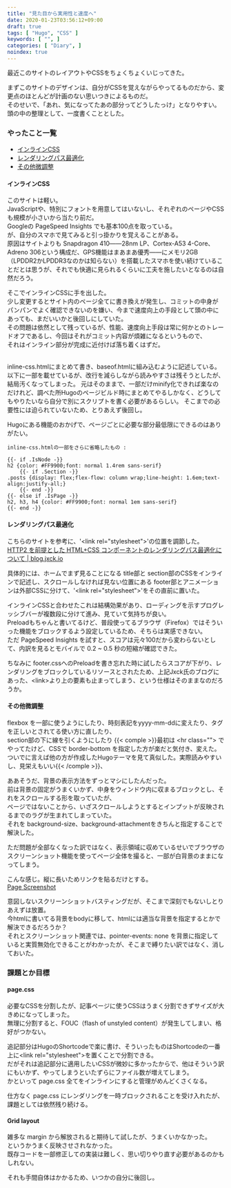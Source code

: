 ```yaml
---
title: "見た目から実用性と速度へ"
date: 2020-01-23T03:56:12+09:00
draft: true
tags: [ "Hugo", "CSS" ]
keywords: [ "", ]
categories: [ "Diary", ]
noindex: true
---
```


最近このサイトのレイアウトやCSSをちょくちょくいじってきた。  


まずこのサイトのデザインは、自分がCSSを覚えながらやってるものだから、変更点のほとんどが計画のない思いつきによるものだ。  
そのせいで、「あれ、気になってたあの部分ってどうしたっけ」となりやすい。  
頭の中の整理として、一度書くこととした。  

### やったこと一覧
 * [インラインCSS](#インラインcss)
 * [レンダリングパス最適化](#レンダリングパス最適化)
 * [その他微調整](#その他微調整)

#### インラインCSS
このサイトは軽い。  
JavaScriptや、特別にフォントを用意してはいないし、それぞれのページやCSSも規模が小さいから当たり前だ。  
Googleの PageSpeed Insights でも基本100点を取っている。  
が、自分のスマホで見てみると引っ掛かりを覚えることがある。  
原因はサイトよりも Snapdragon 410――28nm LP、Cortex-A53 4-Core、Adreno 306という構成だ、GPS機能はまあまあ優秀――にメモリ2GB（LPDDR2かLPDDR3なのかは知らない）を搭載したスマホを使い続けていることだとは思うが、それでも快適に見られるくらいに工夫を施したいとなるのは自然だろう。  

そこでインラインCSSに手を出した。  
少し変更するとサイト内のページ全てに書き換えが発生し、コミットの中身がパンパンでよく確認できないのを嫌い、今まで速度向上の手段として頭の中にあっても、まだいいかと後回しにしていた。  
その問題は依然として残っているが、性能、速度向上手段は常に何かとのトレードオフであるし、今回はそれがコミット内容が煩雑になるというもので、  
それはインライン部分が完成に近付けば落ち着くはずだ。  

<br>
inline-css.htmlにまとめて書き、baseof.htmlに組み込むように記述している。  
以下に一部を載せているが、改行を減らしながら読みやすさは残そうとしたが、結局汚くなってしまった。  
元はそのままで、一部だけminify化できれば楽なのだけれど、調べた所Hugoのページビルド時にまとめてやるしかなく、どうしてもやりたいなら自分で別にスクリプトを書く必要があるらしい。  
そこまでの必要性には迫られていないため、とりあえず後回し。  

Hugoにある機能のおかげで、ページごとに必要な部分最低限にできるのはありがたい。  

<pre><code>inline-css.htmlの一部をさらに省略したもの :

{{- if .IsNode -}}
h2 {color: #FF9900;font: normal 1.4rem sans-serif}
	{{- if .Section -}}
.posts {display: flex;flex-flow: column wrap;line-height: 1.6em;text-align:justify-all;}
	{{- end -}}
{{- else if .IsPage -}}
h2, h3, h4 {color: #FF9900;font: normal 1em sans-serif}
{{- end -}}
</code></pre>

#### レンダリングパス最適化
こちらのサイトを参考に、'\<link rel="stylesheet"\>'の位置を調節した。  
[HTTP2 を前提とした HTML+CSS コンポーネントのレンダリングパス最適化について | blog.jxck.io](https://blog.jxck.io/entries/2016-02-15/loading-css-over-http2.html)  

具体的には、ホームでまず見ることになる title部と section部のCSSをインラインで記述し、スクロールしなければ見ない位置にある footer部とアニメーションは外部CSSに分けて、'\<link rel="stylesheet"\>'をその直前に置いた。  

インラインCSSと合わせたこれは結構効果があり、ローディングを示すプログレッシブバーが複数段に分けて進み、見ていて気持ちが良い。  
Preloadもちゃんと書いてるけど、普段使ってるブラウザ（Firefox）ではそういった機能をブロックするよう設定しているため、そちらは実感できない。  
ただ PageSpeed Insights を試すと、スコアは元々100だから変わらないとして、内訳を見るとモバイルで 0.2 ~ 0.5 秒の短縮が確認できた。  

ちなみに footer.cssへのPreloadを書き忘れた時に試したらスコアが下がり、レンダリングをブロックしているリソースとされたため、上記Jxck氏のブログにあった、\<link\>より上の要素も止まってしまう、という仕様はそのままなのだろうか。  

#### その他微調整
flexbox を一部に使うようにしたり、時刻表記をyyyy-mm-ddに変えたり、タグを正しいとされてる使い方に直したり、  
section部の下に線を引くようにしたり {{< comple >}}最初は \<hr class=""\> でやってたけど、CSSで border-bottom を指定した方が楽だと気付き、変えた。ついでに言えば他の方が作成したHugoテーマを見て真似した。実際読みやすいし、見栄えもいい{{< /comple >}}、  

ああそうだ、背景の表示方法をずっとマシにしたんだった。  
前は背景の固定がうまくいかず、中身をウィンドウ内に収まるブロックとし、それをスクロールする形を取っていたが、  
ページではないことから、いざスクロールしようとするとインプットが反映されるまでのラグが生まれてしまっていた。  
それを background-size、background-attachmentをきちんと指定することで解決した。  

ただ問題が全部なくなった訳ではなく、表示領域に収めているせいでブラウザのスクリーンショット機能を使ってページ全体を撮ると、一部が白背景のままになってしまう。  

こんな感じ。縦に長いためリンクを貼るだけとする。  
[Page Screenshot](/image/2020/01/23/page-screenshot.webp)  

意図しないスクリーンショットバスティングだが、そこまで深刻でもないしとりあえずは放置。  
今htmlに書いてる背景をbodyに移して、htmlには適当な背景を指定するとかで解決できるだろうか？  
それとスクリーンショット関連では、pointer-events: none を背景に指定していると実質無効化できることがわかったが、そこまで縛りたい訳ではなく、消しておいた。  

### 課題とか目標
#### page.css
必要なCSSを分割したが、記事ページに使うCSSはうまく分割できずサイズが大きめになってしまった。  
無理に分割すると、FOUC（flash of unstyled content）が発生してしまい、格好がつかない。  

追記部分はHugoのShortcodeで楽に書け、そういったものはShortcodeの一番上に\<link rel="stylesheet"\>を置くことで分割できる。  
だがそれは追記部分に適用したいCSSが微妙に多かったからで、他はそういう訳にもいかず、やってしまうといたずらにファイル数が増えてしまう。  
かといって page.css 全てをインラインにすると管理がめんどくさくなる。  

仕方なく page.css にレンダリングを一時ブロックされることを受け入れたが、課題としては依然残り続ける。  

#### Grid layout
雑多な margin から解放されると期待して試したが、うまくいかなかった。  
というかうまく反映させされなかった。  
既存コードを一部修正しての実装は難しく、思い切りやり直す必要があるのかもしれない。  

それも手間自体はかかるため、いつかの自分に後回し。  


